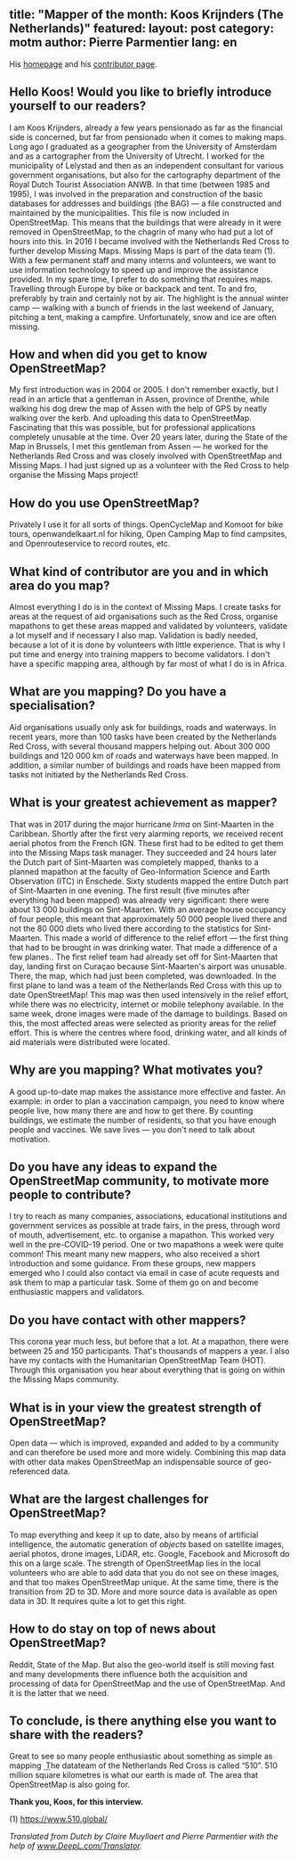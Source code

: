 ﻿title: "Mapper of the month: Koos Krijnders (The Netherlands)"
featured:
layout: post
category: motm
author: Pierre Parmentier
lang: en
---

His [homepage](https://www.openstreetmap.org/user/koos%20krijnders) and his [contributor page](https://hdyc.neis-one.org/?koos%20krijnders).

## Hello Koos! Would you like to briefly introduce yourself to our readers?

I am Koos Krijnders, already a few years pensionado as far as the financial side is concerned, but far from pensionado when it comes to making maps. Long ago I graduated as a geographer from the University of Amsterdam and as a cartographer from the University of Utrecht. I worked for the municipality of Lelystad and then as an independent consultant for various government organisations, but also for the cartography department of the Royal Dutch Tourist Association ANWB. In that time (between 1985 and 1995), I was involved in the preparation and construction of the basic databases for addresses and buildings (the BAG) — a file constructed and maintained by the municipalities. This file is now included in OpenStreetMap. This means that the buildings that were already in it were removed in OpenStreetMap, to the chagrin of many who had put a lot of hours into this. 
In 2016 I became involved with the Netherlands Red Cross to further develop Missing Maps. Missing Maps is part of the data team (1). With a few permanent staff and many interns and volunteers, we want to use information technology to speed up and improve the assistance provided. In my spare time, I prefer to do something that requires maps. Travelling through Europe by bike or backpack and tent. To and fro, preferably by train and certainly not by air. The highlight is the annual winter camp — walking with a bunch of friends in the last weekend of January, pitching a tent, making a campfire. Unfortunately, snow and ice are often missing.

## How and when did you get to know OpenStreetMap?

My first introduction was in 2004 or 2005. I don't remember exactly, but I read in an article that a gentleman in Assen, province of Drenthe, while walking his dog drew the map of Assen with the help of GPS by neatly walking over the kerb. And uploading this data to OpenStreetMap. Fascinating that this was possible, but for professional applications completely unusable at the time. Over 20 years later, during the State of the Map in Brussels, I met this gentleman from Assen — he worked for the Netherlands Red Cross and was closely involved with OpenStreetMap and Missing Maps. I had just signed up as a volunteer with the Red Cross to help organise the Missing Maps project!

## How do you use OpenStreetMap?

Privately I use it for all sorts of things. OpenCycleMap and Komoot for bike tours, openwandelkaart.nl for hiking, Open Camping Map to find campsites, and Openrouteservice to record routes, etc. 

## What kind of contributor are you and in which area do you map?

Almost everything I do is in the context of Missing Maps. I create tasks for areas at the request of aid organisations such as the Red Cross, organise mapathons to get these areas mapped and validated by volunteers, validate a lot myself and if necessary I also map. Validation is badly needed, because a lot of it is done by volunteers with little experience. That is why I put time and energy into training mappers to become validators. 
I don't have a specific mapping area, although by far most of what I do is in Africa.

## What are you mapping? Do you have a specialisation?

Aid organisations usually only ask for buildings, roads and waterways. 
In recent years, more than 100 tasks have been created by the Netherlands Red Cross, with several thousand mappers helping out. About 300&nbsp;000 buildings and 120&nbsp;000 km of roads and waterways have been mapped. In addition, a similar number of buildings and roads have been mapped from tasks not initiated by the Netherlands Red Cross. 


## What is your greatest achievement as mapper?

That was in 2017 during the major hurricane <em>Irma</em> on Sint-Maarten in the Caribbean. Shortly after the first very alarming reports, we received recent aerial photos from the French IGN. These first had to be edited to get them into the Missing Maps task manager. They succeeded and 24 hours later the Dutch part of Sint-Maarten was completely mapped, thanks to a planned mapathon at the faculty of Geo-Information Science and Earth Observation (ITC) in Enschede. Sixty students mapped the entire Dutch part of Sint-Maarten in one evening. The first result (five minutes after everything had been mapped) was already very significant: there were about 13&nbsp;000 buildings on Sint-Maarten. With an average house occupancy of four people, this meant that approximately 50&nbsp;000 people lived there and not the 80&nbsp;000 diets who lived there according to the statistics for Sint-Maarten. This made a world of difference to the relief effort — the first thing that had to be brought in was drinking water. That made a difference of a few planes..
The first relief team had already set off for Sint-Maarten that day, landing first on Curaçao because Sint-Maarten's airport was unusable. There, the map, which had just been completed, was downloaded. In the first plane to land was a team of the Netherlands Red Cross with this up to date OpenStreetMap! This map was then used intensively in the relief effort, while there was no electricity, internet or mobile telephony available. 
In the same week, drone images were made of the damage to buildings. Based on this, the most affected areas were selected as priority areas for the relief effort. This is where the centres where food, drinking water, and all kinds of aid materials were distributed were located.

## Why are you mapping? What motivates you?

A good up-to-date map makes the assistance more effective and faster. An example: in order to plan a vaccination campaign, you need to know where people live, how many there are and how to get there. By counting buildings, we estimate the number of residents, so that you have enough people and vaccines. 
We save lives — you don't need to talk about motivation.

## Do you have any ideas to expand the OpenStreetMap community, to motivate more people to contribute?

I try to reach as many companies, associations, educational institutions and government services as possible at trade fairs, in the press, through word of mouth, advertisement, etc. to organise a mapathon. This worked very well in the pre-COVID-19 period. One or two mapathons a week were quite common! This meant many new mappers, who also received a short introduction and some guidance. From these groups, new mappers emerged who I could also contact via email in case of acute requests and ask them to map a particular task. Some of them go on and become enthusiastic mappers and validators.

## Do you have contact with other mappers?

This corona year much less, but before that a lot. At a mapathon, there were between 25 and 150 participants. That's thousands of mappers a year. 
I also have my contacts with the Humanitarian OpenStreetMap Team (HOT). Through this organisation you hear about everything that is going on within the Missing Maps community. 

## What is in your view the greatest strength of OpenStreetMap?

Open data — which is improved, expanded and added to by a community and can therefore be used more and more widely. Combining this map data with other data makes OpenStreetMap an indispensable source of geo-referenced data. 

## What are the largest challenges for OpenStreetMap?

To map everything and keep it up to date, also by means of artificial intelligence, the automatic generation of <em>objects</em> based on satellite images, aerial photos, drone images, LiDAR, etc. Google, Facebook and Microsoft do this on a large scale. The strength of OpenStreetMap lies in the local volunteers who are able to add data that you do not see on these images, and that too makes OpenStreetMap unique. At the same time, there is the transition from 2D to 3D. More and more source data is available as open data in 3D. It requires quite a lot to get this right.
 
## How to do stay on top of news about OpenStreetMap?

Reddit, State of the Map. But also the geo-world itself is still moving fast and many developments there influence both the acquisition and processing of data for OpenStreetMap and the use of OpenStreetMap. And it is the latter that we need.

## To conclude, is there anything else you want to share with the readers?

Great to see so many people enthusiastic about something as simple as mapping ⃨⃨
The datateam of the Netherlands Red Cross is called “510”. 510 million square kilometres is what our earth is made of. The area that OpenStreetMap is also going for.

**Thank you, Koos, for this interview.**

(1) https://www.510.global/

*Translated from Dutch by Claire Muyllaert and Pierre Parmentier with the help of www.DeepL.com/Translator.*
